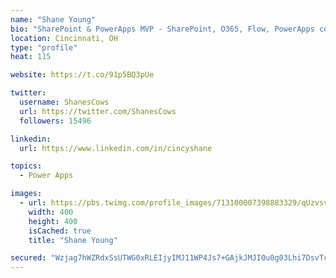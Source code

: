 ```yaml
---
name: "Shane Young"
bio: "SharePoint & PowerApps MVP - SharePoint, O365, Flow, PowerApps consulting? @PowerApps911 | Pure Snark? You found it."
location: Cincinnati, OH
type: "profile"
heat: 115

website: https://t.co/91p5BQ3pUe

twitter:
  username: ShanesCows
  url: https://twitter.com/ShanesCows
  followers: 15496

linkedin:
  url: https://www.linkedin.com/in/cincyshane

topics:
  - Power Apps

images:
  - url: https://pbs.twimg.com/profile_images/713100007398883329/qUzvsvQ3_400x400.jpg
    width: 400
    height: 400
    isCached: true
    title: "Shane Young"

secured: "Wzjag7hWZRdxSsUTWG0xRLEIjyIMJ11WP4Js7+GAjkJMJI0u0g03Lhi7DsvTcdWgcpnxRAFlZb11OJ8q0UPmI4S8huXWKr4cK0tLO/u3MNBx6W4WRvRNkiUIuRy+J++X8+Wu5o0XkWUYiiQ5lLYn3k9DXQr5rMlSUIJV2ya+MR3BSTOqYZezM9R4VwAfJRdZq/hJ7sQaEv5RrpXiEYWswMbFrkQvxh6dAXY9m4lqlnU5spfIhXYwF3fZbqkaE7ZTKXm68uLVG+Mno04dh5i5yQGu/OtFI8sZuNc0lvw0/MfPSvKhMxg0oQfBePRSf66ew8Ys+lBSWnK2ly83zhmi1hvtaz0czHA5Z7sHa9zQEeS7jWExP4mu5bpvmhVDlU/mcqE9lykz3UANWgGYvQkXJAOc6DHBdBTmKT0VwDR2Uzw=;CEiOP6IczIw4W1pVrpslQQ=="
---
```


